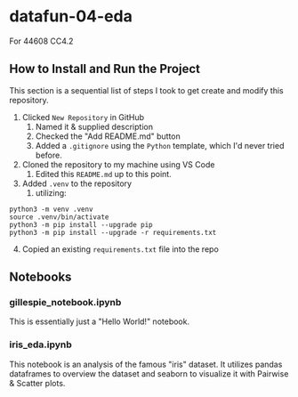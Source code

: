 # datafun-04-eda
For 44608 CC4.2

## How to Install and Run the Project

This section is a sequential list of steps I took to get create and modify this repository.

1. Clicked `New Repository` in GitHub
   1. Named it & supplied description
   2. Checked the "Add README.md" button
   3. Added a `.gitignore` using the `Python` template, which I'd never tried before.
2. Cloned the repository to my machine using VS Code
   1. Edited this `README.md` up to this point.
3. Added `.venv` to the repository
   1. utilizing:
```shell
python3 -m venv .venv  
source .venv/bin/activate
python3 -m pip install --upgrade pip  
python3 -m pip install --upgrade -r requirements.txt
```
4. Copied an existing `requirements.txt` file into the repo

## Notebooks

### gillespie_notebook.ipynb
This is essentially just a "Hello World!" notebook.

### iris_eda.ipynb
This notebook is an analysis of the famous "iris" dataset. It utilizes pandas dataframes to overview the dataset and seaborn to visualize it with Pairwise & Scatter plots. 
